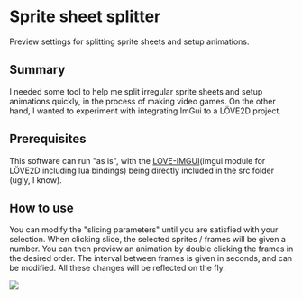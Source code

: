 # Sprite sheet splitter
Preview settings for splitting sprite sheets and setup animations.

## Summary
I needed some tool to help me split irregular sprite sheets and setup animations quickly, in the process of making video games.
On the other hand, I wanted to experiment with integrating ImGui to a LÖVE2D project.

## Prerequisites
This software can run "as is", with the [LOVE-IMGUI](https://github.com/slages/love-imgui)(imgui module for LÖVE2D including lua bindings) being directly included in the src folder (ugly, I know).

## How to use
You can modify the "slicing parameters" until you are satisfied with your selection.
When clicking slice, the selected sprites / frames will be given a number.
You can then preview an animation by double clicking the frames in the desired order.
The interval between frames is given in seconds, and can be modified.
All these changes will be reflected on the fly.

<img src="preview.gif"/>